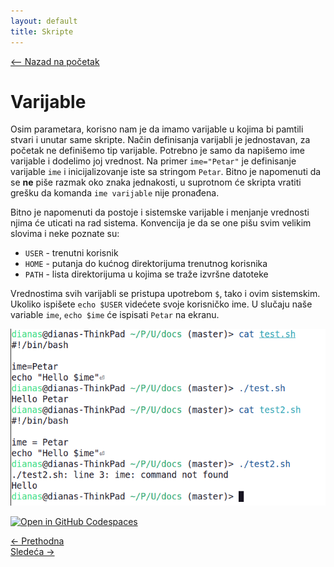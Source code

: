 ```yaml
---
layout: default
title: Skripte
---
```


<link rel="stylesheet" href="/UNIX-beginner-course/assets/css/custom.css">

 
<script>
  window.dataLayer = window.dataLayer || [];
  function gtag(){dataLayer.push(arguments);}
  gtag('js', new Date());
  gtag('config', 'G-Q6NY1G1P9S');
</script>
<script defer data-domain="dianasantavec.github.io/unix-beginner-course" src="https://unix.psc.vl.ba.node.igorsikuljak.rs:2443/js/script.js"></script>

<div style="margin-bottom: 1em;">
  <a href="/UNIX-beginner-course/" class="button-nav">⟵ Nazad na početak</a>
</div>

# Varijable

Osim parametara, korisno nam je da imamo varijable u kojima bi pamtili stvari i unutar same skripte. Način definisanja varijabli je jednostavan, za početak ne definišemo tip varijable. Potrebno je samo da napišemo ime varijable i dodelimo joj vrednost. Na primer `ime="Petar"` je definisanje varijable `ime` i inicijalizovanje iste sa stringom `Petar`. Bitno je napomenuti da se **ne** piše razmak oko znaka jednakosti, u suprotnom će skripta vratiti grešku da komanda `ime varijable` nije pronađena.

Bitno je napomenuti da postoje i sistemske varijable i menjanje vrednosti njima će uticati na rad sistema. Konvencija je da se one pišu svim velikim slovima i neke poznate su:
  * `USER` - trenutni korisnik
  * `HOME` - putanja do kućnog direktorijuma trenutnog korisnika
  * `PATH` - lista direktorijuma u kojima se traže izvršne datoteke

Vrednostima svih varijabli se pristupa upotrebom `$`, tako i ovim sistemskim. Ukoliko ispišete `echo $USER` videćete svoje korisničko ime. U slučaju naše variable `ime`, `echo $ime` će ispisati `Petar` na ekranu.

![razmak u inicijalizaciji varijabli](../assets/diagrams/razmak_definisanje_varijabli.png)

[![Open in GitHub Codespaces](https://github.com/codespaces/badge.svg)](https://github.com/codespaces/new/?repo=dianasantavec/UNIX-beginner-course&devcontainer_path=.devcontainer/devcontainer.json)

<div class="nav-buttons-wrapper">
  <div class="nav-left">
    <a href="6_5-parametri.html" class="button-nav">← Prethodna</a>
  </div>
  <div class="nav-right">
    <a href="6_7-read.html" class="button-nav">Sledeća →</a>
  </div>
</div>